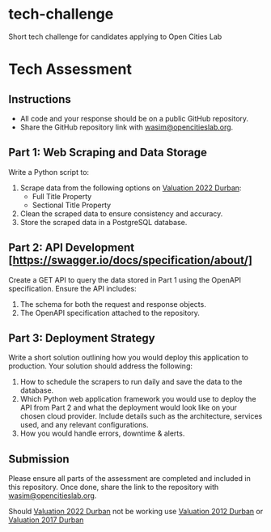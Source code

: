 # tech-challenge
Short tech challenge for candidates applying to Open Cities Lab

# Tech Assessment

## Instructions
- All code and your response should be on a public GitHub repository.
- Share the GitHub repository link with wasim@opencitieslab.org.

## Part 1: Web Scraping and Data Storage

Write a Python script to:

1. Scrape data from the following options on [Valuation 2022 Durban](https://valuation2022.durban.gov.za/):
   - Full Title Property
   - Sectional Title Property
2. Clean the scraped data to ensure consistency and accuracy.
2. Store the scraped data in a PostgreSQL database.

## Part 2: API Development [https://swagger.io/docs/specification/about/]

Create a GET API to query the data stored in Part 1 using the OpenAPI specification. Ensure the API includes:

1. The schema for both the request and response objects.
2. The OpenAPI specification attached to the repository.

## Part 3: Deployment Strategy

Write a short solution outlining how you would deploy this application to production. Your solution should address the following:

1. How to schedule the scrapers to run daily and save the data to the database.
2. Which Python web application framework you would use to deploy the API from Part 2 and what the deployment would look like on your chosen cloud provider. Include details such as the architecture, services used, and any relevant configurations.
3. How you would handle errors, downtime & alerts. 

## Submission

Please ensure all parts of the assessment are completed and included in this repository. Once done, share the link to the repository with wasim@opencitieslab.org.

Should [Valuation 2022 Durban](https://valuation2022.durban.gov.za/) not be working use [Valuation 2012 Durban](https://valuation2012.durban.gov.za/) or [Valuation 2017 Durban](https://valuation2017.durban.gov.za/)
